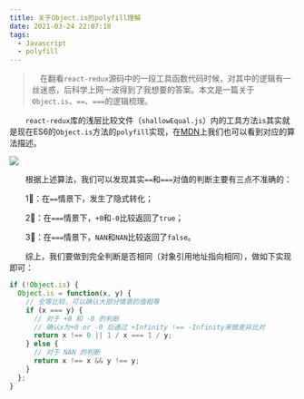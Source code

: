 ```yaml
---
title: 关于Object.is的polyfill理解
date: 2021-03-24 22:07:18
tags:
  - Javascript
  - polyfill
---
```


> &emsp;在翻看`react-redux`源码中的一段工具函数代码时候，对其中的逻辑有一丝迷惑，后科学上网一波得到了我想要的答案。本文是一篇关于`Object.is`、`==`、`===`的逻辑梳理。

&emsp;&emsp;`react-redux`库的浅层比较文件（`shallowEqual.js`）内的工具方法`is`其实就是现在ES6的`Object.is`方法的`polyfill`实现，在[MDN](https://developer.mozilla.org/zh-CN/docs/Web/JavaScript/Reference/Global_Objects/Object/is)上我们也可以看到对应的算法描述。

<escape><!-- more --></escape>

![](is.jpg)

&emsp;&emsp;根据上述算法，我们可以发现其实`==`和`===`对值的判断主要有三点不准确的：

&emsp;&emsp;1⃣️：在`==`情景下，发生了隐式转化；

&emsp;&emsp;2⃣️：在`===`情景下，`+0`和`-0`比较返回了`true`；

&emsp;&emsp;3⃣️：在`===`情景下，`NAN`和`NAN`比较返回了`false`。

&emsp;&emsp;综上，我们要做到完全判断是否相同（对象引用地址指向相同），做如下实现即可：

```javascript
if (!Object.is) {
  Object.is = function(x, y) {
    // 全等比较，可以确认大部分情景的值相等
    if (x === y) {
      // 对于 +0 和 -0 的判断
      // 确认x为+0 or -0 后通过 +Infinity !== -Infinity来做差异比对
      return x !== 0 || 1 / x === 1 / y;
    } else {
      // 对于 NAN 的判断
      return x !== x && y !== y;
    }
  };
}
```